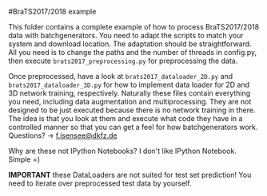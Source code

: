 #BraTS2017/2018 example

This folder contains a complete example of how to process BraTS2017/2018 data with batchgenerators. You need to 
adapt the scripts to match your system and download location. The adaptation should be straightforward. All you need 
is to change the paths and the number of threads in config.py, then execute `brats2017_preprocessing.py` for 
preprocessing the data.

Once preprocessed, have a look at `brats2017_dataloader_2D.py` and `brats2017_dataloader_3D.py` for how to implement 
data loader for 2D and 3D network training, respectively. Naturally these files contain everything you need, including
data augmentation and multiprocessing. They are not designed to be just executed because there is no network training 
in there. The idea is that you look at them and execute what code they have in a controlled manner so that you can
get a feel for how batchgenerators work. Questions? -> f.isensee@dkfz.de

Why are these not IPython Notebooks? I don't like IPython Notebook. Simple =)

**IMPORTANT** these DataLoaders are not suited for test set prediction! You need to iterate over preprocessed test 
data by yourself. 